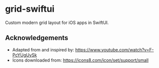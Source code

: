 # grid-swiftui

Custom modern grid layout for iOS apps in SwiftUI.

## Acknowledgements
- Adapted from and inspired by: https://www.youtube.com/watch?v=F-PcYUgUySk
- Icons downloaded from: https://icons8.com/icon/set/support/small

